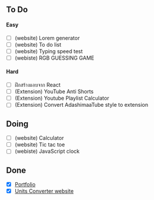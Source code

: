 ## To Do

#### Easy
- [ ] (website) Lorem generator
- [ ] (website) To do list
- [ ] (website) Typing speed test
- [ ] (webiste) RGB GUESSING GAME

#### Hard
- [ ] ฝึกสร้างแอบจาก React
- [ ] (Extension) YouTube Anti Shorts
- [ ] (Extension) Youtube Playlist Calculator
- [ ] (Extension) Convert AdashimaaTube style to extension
## Doing
- [ ] (website) Calculator
- [ ] (website) Tic tac toe
- [ ] (webiste) JavaScript clock

## Done
- [x] [Portfolio](https://sapondanaisriwan.github.io/)
- [x] [Units Converter website](https://github.com/sapondanaisriwan/px-to-rem-converter)
